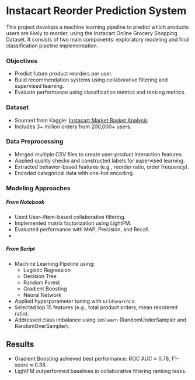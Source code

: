 # Instacart Reorder Prediction System

This project develops a machine learning pipeline to predict which products users are likely to reorder, using the Instacart Online Grocery Shopping Dataset. It consists of two main components: exploratory modeling and final classification pipeline implementation.

### Objectives

- Predict future product reorders per user.
- Build recommendation systems using collaborative filtering and supervised learning.
- Evaluate performance using classification metrics and ranking metrics.

### Dataset

- Sourced from Kaggle: [Instacart Market Basket Analysis](https://www.kaggle.com/c/instacart-market-basket-analysis/data)
- Includes 3+ million orders from 200,000+ users.

### Data Preprocessing

- Merged multiple CSV files to create user-product interaction features.
- Applied quality checks and constructed labels for supervised learning.
- Extracted behavior-based features (e.g., reorder ratio, order frequency).
- Encoded categorical data with one-hot encoding.

###  Modeling Approaches

##### From Notebook

- Used User-/Item-based collaborative filtering.
- Implemented matrix factorization using LightFM.
- Evaluated performance with MAP, Precision, and Recall.
- 
##### From Script

- Machine Learning Pipeline using:
  - Logistic Regression
  - Decision Tree
  - Random Forest
  - Gradient Boosting
  - Neural Network
- Applied hyperparameter tuning with `GridSearchCV`.
- Selected top 15 features (e.g., total product orders, mean reordered ratio).
- Addressed class imbalance using `imblearn` (RandomUnderSampler and RandomOverSampler).

## Results

- Gradient Boosting achieved best performance: ROC AUC ≈ 0.78, F1-score ≈ 0.38.
- LightFM outperformed baselines in collaborative filtering ranking tasks.
